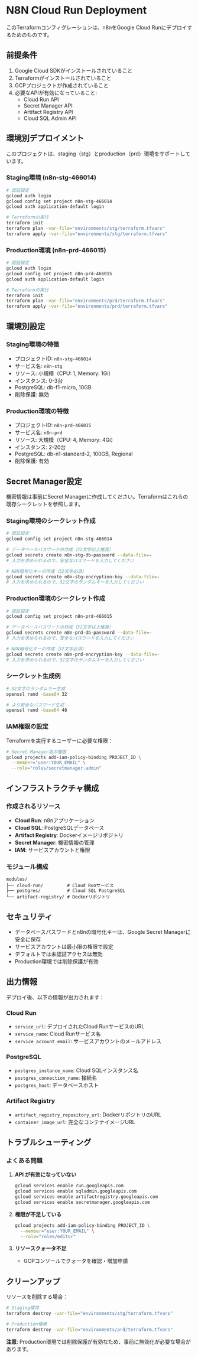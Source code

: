 # N8N Cloud Run Deployment

このTerraformコンフィグレーションは、n8nをGoogle Cloud Runにデプロイするためのものです。

## 前提条件

1. Google Cloud SDKがインストールされていること
2. Terraformがインストールされていること
3. GCPプロジェクトが作成されていること
4. 必要なAPIが有効になっていること:
   - Cloud Run API
   - Secret Manager API
   - Artifact Registry API
   - Cloud SQL Admin API

## 環境別デプロイメント

このプロジェクトは、staging（stg）とproduction（prd）環境をサポートしています。

### Staging環境 (n8n-stg-466014)

```bash
# 認証設定
gcloud auth login
gcloud config set project n8n-stg-466014
gcloud auth application-default login

# Terraformの実行
terraform init
terraform plan -var-file="environments/stg/terraform.tfvars"
terraform apply -var-file="environments/stg/terraform.tfvars"
```

### Production環境 (n8n-prd-466015)

```bash
# 認証設定
gcloud auth login
gcloud config set project n8n-prd-466015
gcloud auth application-default login

# Terraformの実行
terraform init
terraform plan -var-file="environments/prd/terraform.tfvars"
terraform apply -var-file="environments/prd/terraform.tfvars"
```

## 環境別設定

### Staging環境の特徴
- プロジェクトID: `n8n-stg-466014`
- サービス名: `n8n-stg`
- リソース: 小規模（CPU: 1, Memory: 1Gi）
- インスタンス: 0-3台
- PostgreSQL: db-f1-micro, 10GB
- 削除保護: 無効

### Production環境の特徴
- プロジェクトID: `n8n-prd-466015`
- サービス名: `n8n-prd`
- リソース: 大規模（CPU: 4, Memory: 4Gi）
- インスタンス: 2-20台
- PostgreSQL: db-n1-standard-2, 100GB, Regional
- 削除保護: 有効

## Secret Manager設定

機密情報は事前にSecret Managerに作成してください。Terraformはこれらの既存シークレットを参照します。

### Staging環境のシークレット作成

```bash
# 認証設定
gcloud config set project n8n-stg-466014

# データベースパスワードの作成（32文字以上推奨）
gcloud secrets create n8n-stg-db-password --data-file=-
# 入力を求められるので、安全なパスワードを入力してください

# N8N暗号化キーの作成（32文字必須）
gcloud secrets create n8n-stg-encryption-key --data-file=-
# 入力を求められるので、32文字のランダムキーを入力してください
```

### Production環境のシークレット作成

```bash
# 認証設定
gcloud config set project n8n-prd-466015

# データベースパスワードの作成（32文字以上推奨）
gcloud secrets create n8n-prd-db-password --data-file=-
# 入力を求められるので、安全なパスワードを入力してください

# N8N暗号化キーの作成（32文字必須）
gcloud secrets create n8n-prd-encryption-key --data-file=-
# 入力を求められるので、32文字のランダムキーを入力してください
```

### シークレット生成例

```bash
# 32文字のランダムキー生成
openssl rand -base64 32

# より安全なパスワード生成
openssl rand -base64 48
```

### IAM権限の設定

Terraformを実行するユーザーに必要な権限：

```bash
# Secret Manager用の権限
gcloud projects add-iam-policy-binding PROJECT_ID \
  --member="user:YOUR_EMAIL" \
  --role="roles/secretmanager.admin"
```

## インフラストラクチャ構成

### 作成されるリソース
- **Cloud Run**: n8nアプリケーション
- **Cloud SQL**: PostgreSQLデータベース
- **Artifact Registry**: Dockerイメージリポジトリ
- **Secret Manager**: 機密情報の管理
- **IAM**: サービスアカウントと権限

### モジュール構成
```
modules/
├── cloud-run/         # Cloud Runサービス
├── postgres/          # Cloud SQL PostgreSQL
└── artifact-registry/ # Dockerリポジトリ
```

## セキュリティ

- データベースパスワードとn8nの暗号化キーは、Google Secret Managerに安全に保存
- サービスアカウントは最小限の権限で設定
- デフォルトでは未認証アクセスは無効
- Production環境では削除保護が有効

## 出力情報

デプロイ後、以下の情報が出力されます：

### Cloud Run
- `service_url`: デプロイされたCloud RunサービスのURL
- `service_name`: Cloud Runサービス名
- `service_account_email`: サービスアカウントのメールアドレス

### PostgreSQL
- `postgres_instance_name`: Cloud SQLインスタンス名
- `postgres_connection_name`: 接続名
- `postgres_host`: データベースホスト

### Artifact Registry
- `artifact_registry_repository_url`: DockerリポジトリのURL
- `container_image_url`: 完全なコンテナイメージURL

## トラブルシューティング

### よくある問題

1. **API が有効になっていない**
   ```bash
   gcloud services enable run.googleapis.com
   gcloud services enable sqladmin.googleapis.com
   gcloud services enable artifactregistry.googleapis.com
   gcloud services enable secretmanager.googleapis.com
   ```

2. **権限が不足している**
   ```bash
   gcloud projects add-iam-policy-binding PROJECT_ID \
     --member="user:YOUR_EMAIL" \
     --role="roles/editor"
   ```

3. **リソースクォータ不足**
   - GCPコンソールでクォータを確認・増加申請

## クリーンアップ

リソースを削除する場合：

```bash
# Staging環境
terraform destroy -var-file="environments/stg/terraform.tfvars"

# Production環境  
terraform destroy -var-file="environments/prd/terraform.tfvars"
```

**注意**: Production環境では削除保護が有効なため、事前に無効化が必要な場合があります。